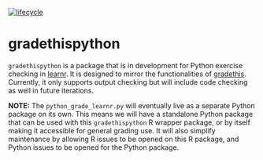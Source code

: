<!-- badges: start -->
[![lifecycle](https://img.shields.io/badge/lifecycle-experimental-blue.svg)](https://www.tidyverse.org/lifecycle/#experimental)
<!-- badges: end -->

# gradethispython

`gradethispython` is a package that is in development for Python exercise checking in [learnr](http://rstudio.github.io/learnr/). It is designed to mirror the functionalities of [gradethis](https://rstudio-education.github.io/gradethis/). Currently, it only supports output checking but will include code checking as well in future iterations.

**NOTE:** The `python_grade_learnr.py` will eventually live as a separate Python package on its own. This means we will have a standalone Python package that can be used with this `gradethispython` R wrapper package, or by itself making it accessible for general grading use. It will also simplify maintenance by allowing R issues to be opened on this R package, and Python issues to be opened for the Python package.
